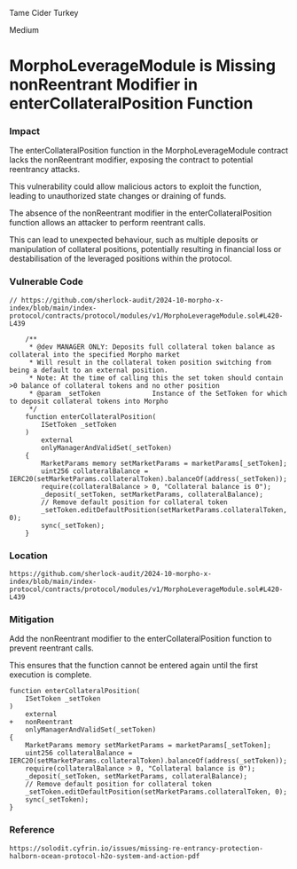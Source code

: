 Tame Cider Turkey

Medium

# MorphoLeverageModule is Missing nonReentrant Modifier in enterCollateralPosition Function

### Impact
The enterCollateralPosition function in the MorphoLeverageModule contract lacks the nonReentrant modifier, exposing the contract to potential reentrancy attacks. 

This vulnerability could allow malicious actors to exploit the function, leading to unauthorized state changes or draining of funds.

The absence of the nonReentrant modifier in the enterCollateralPosition function allows an attacker to perform reentrant calls. 

This can lead to unexpected behaviour, such as multiple deposits or manipulation of collateral positions, potentially resulting in financial loss or destabilisation of the leveraged positions within the protocol.

### Vulnerable Code
```Solidity
// https://github.com/sherlock-audit/2024-10-morpho-x-index/blob/main/index-protocol/contracts/protocol/modules/v1/MorphoLeverageModule.sol#L420-L439

    /**
     * @dev MANAGER ONLY: Deposits full collateral token balance as collateral into the specified Morpho market
     * Will result in the collateral token position switching from being a default to an external position.
     * Note: At the time of calling this the set token should contain >0 balance of collateral tokens and no other position
     * @param _setToken             Instance of the SetToken for which to deposit collateral tokens into Morpho
     */
    function enterCollateralPosition(
        ISetToken _setToken
    )
        external
        onlyManagerAndValidSet(_setToken)
    {
        MarketParams memory setMarketParams = marketParams[_setToken];
        uint256 collateralBalance = IERC20(setMarketParams.collateralToken).balanceOf(address(_setToken));
        require(collateralBalance > 0, "Collateral balance is 0");
        _deposit(_setToken, setMarketParams, collateralBalance);
        // Remove default position for collateral token 
        _setToken.editDefaultPosition(setMarketParams.collateralToken, 0);
        sync(_setToken);
    }
```

### Location
```Solidity
https://github.com/sherlock-audit/2024-10-morpho-x-index/blob/main/index-protocol/contracts/protocol/modules/v1/MorphoLeverageModule.sol#L420-L439
```

### Mitigation
Add the nonReentrant modifier to the enterCollateralPosition function to prevent reentrant calls. 

This ensures that the function cannot be entered again until the first execution is complete.
```Solidity
function enterCollateralPosition(
    ISetToken _setToken
)
    external
+   nonReentrant
    onlyManagerAndValidSet(_setToken)
{
    MarketParams memory setMarketParams = marketParams[_setToken];
    uint256 collateralBalance = IERC20(setMarketParams.collateralToken).balanceOf(address(_setToken));
    require(collateralBalance > 0, "Collateral balance is 0");
    _deposit(_setToken, setMarketParams, collateralBalance);
    // Remove default position for collateral token 
    _setToken.editDefaultPosition(setMarketParams.collateralToken, 0);
    sync(_setToken);
}
```

### Reference
```Solidity
https://solodit.cyfrin.io/issues/missing-re-entrancy-protection-halborn-ocean-protocol-h2o-system-and-action-pdf
```